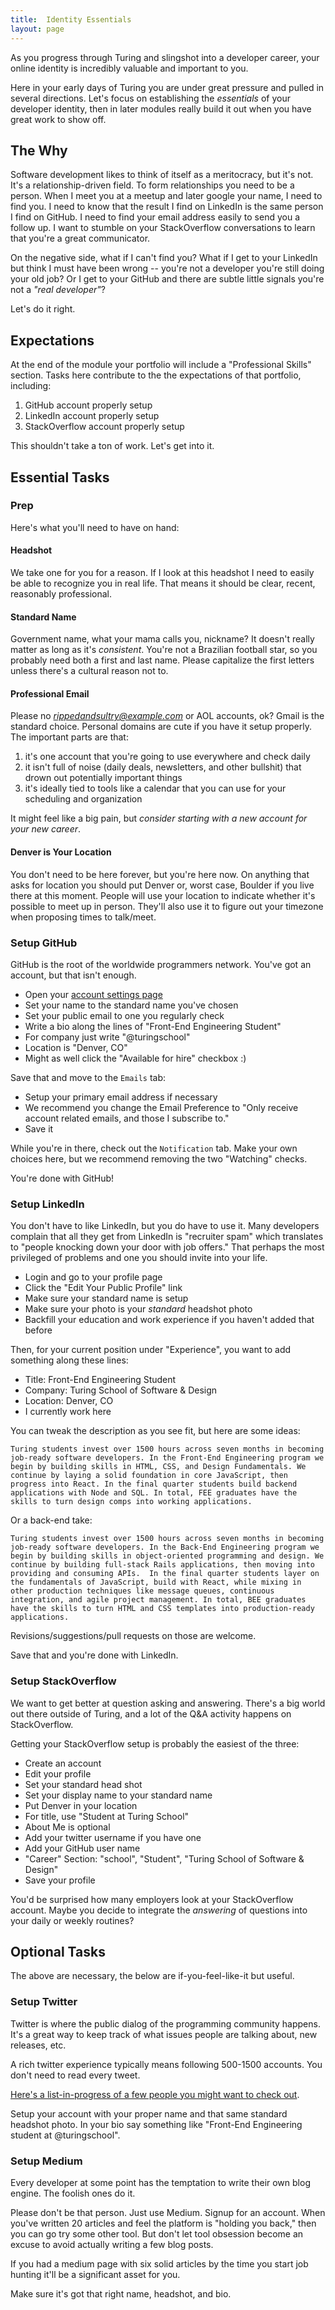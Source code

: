 ```yaml
---
title:  Identity Essentials
layout: page
---
```


As you progress through Turing and slingshot into a developer career, your online identity is incredibly valuable and important to you.

Here in your early days of Turing you are under great pressure and pulled in several directions. Let's focus on establishing the *essentials* of your developer identity, then in later modules really build it out when you have great work to show off.

## The Why

Software development likes to think of itself as a meritocracy, but it's not. It's a relationship-driven field. To form relationships you need to be a person. When I meet you at a meetup and later google your name, I need to find you. I need to know that the result I find on LinkedIn is the same person I find on GitHub. I need to find your email address easily to send you a follow up. I want to stumble on your StackOverflow conversations to learn that you're a great communicator.

On the negative side, what if I can't find you? What if I get to your LinkedIn but think I must have been wrong -- you're not a developer you're still doing your old job? Or I get to your GitHub and there are subtle little signals you're not a *"real developer"*?

Let's do it right.

## Expectations

At the end of the module your portfolio will include a "Professional Skills" section. Tasks here contribute to the the expectations of that portfolio, including:

1. GitHub account properly setup
2. LinkedIn account properly setup
3. StackOverflow account properly setup

This shouldn't take a ton of work. Let's get into it.

## Essential Tasks

### Prep

Here's what you'll need to have on hand:

#### Headshot

We take one for you for a reason. If I look at this headshot I need to easily be able to recognize you in real life. That means it should be clear, recent, reasonably professional.

#### Standard Name

Government name, what your mama calls you, nickname? It doesn't really matter as long as it's *consistent*. You're not a Brazilian football star, so you probably need both a first and last name. Please capitalize the first letters unless there's a cultural reason not to.

#### Professional Email

Please no *rippedandsultry@example.com* or AOL accounts, ok? Gmail is the standard choice. Personal domains are cute if you have it setup properly. The important parts are that:

1. it's one account that you're going to use everywhere and check daily
2. it isn't full of noise (daily deals, newsletters, and other bullshit) that drown out potentially important things
3. it's ideally tied to tools like a calendar that you can use for your scheduling and organization

It might feel like a big pain, but *consider starting with a new account for your new career*.

#### Denver is Your Location

You don't need to be here forever, but you're here now. On anything that asks for location you should put Denver or, worst case, Boulder if you live there at this moment. People will use your location to indicate whether it's possible to meet up in person. They'll also use it to figure out your timezone when proposing times to talk/meet.

### Setup GitHub

GitHub is the root of the worldwide programmers network. You've got an account, but that isn't enough.

* Open your [account settings page](https://github.com/settings/profile)
* Set your name to the standard name you've chosen
* Set your public email to one you regularly check
* Write a bio along the lines of "Front-End Engineering Student"
* For company just write "@turingschool"
* Location is "Denver, CO"
* Might as well click the "Available for hire" checkbox :)

Save that and move to the `Emails` tab:

* Setup your primary email address if necessary
* We recommend you change the Email Preference to "Only receive account related emails, and those I subscribe to."
* Save it

While you're in there, check out the `Notification` tab. Make your own choices here, but we recommend removing the two "Watching" checks.

You're done with GitHub!

### Setup LinkedIn

You don't have to like LinkedIn, but you do have to use it. Many developers complain that all they get from LinkedIn is "recruiter spam" which translates to "people knocking down your door with job offers." That perhaps the most privileged of problems and one you should invite into your life.

* Login and go to your profile page
* Click the "Edit Your Public Profile" link
* Make sure your standard name is setup
* Make sure your photo is your *standard* headshot photo
* Backfill your education and work experience if you haven't added that before

Then, for your current position under "Experience", you want to add something along these lines:

* Title: Front-End Engineering Student
* Company: Turing School of Software & Design
* Location: Denver, CO
* I currently work here

You can tweak the description as you see fit, but here are some ideas:

```
Turing students invest over 1500 hours across seven months in becoming job-ready software developers. In the Front-End Engineering program we begin by building skills in HTML, CSS, and Design Fundamentals. We continue by laying a solid foundation in core JavaScript, then progress into React. In the final quarter students build backend applications with Node and SQL. In total, FEE graduates have the skills to turn design comps into working applications.
```

Or a back-end take:

```
Turing students invest over 1500 hours across seven months in becoming job-ready software developers. In the Back-End Engineering program we begin by building skills in object-oriented programming and design. We continue by building full-stack Rails applications, then moving into providing and consuming APIs.  In the final quarter students layer on the fundamentals of JavaScript, build with React, while mixing in other production techniques like message queues, continuous integration, and agile project management. In total, BEE graduates have the skills to turn HTML and CSS templates into production-ready applications.
```

Revisions/suggestions/pull requests on those are welcome.

Save that and you're done with LinkedIn.

### Setup StackOverflow

We want to get better at question asking and answering. There's a big world out there outside of Turing, and a lot of the Q&A activity happens on StackOverflow.

Getting your StackOverflow setup is probably the easiest of the three:

* Create an account
* Edit your profile
* Set your standard head shot
* Set your display name to your standard name
* Put Denver in your location
* For title, use "Student at Turing School"
* About Me is optional
* Add your twitter username if you have one
* Add your GitHub user name
* "Career" Section: "school", "Student", "Turing School of Software & Design"
* Save your profile

You'd be surprised how many employers look at your StackOverflow account. Maybe you decide to integrate the *answering* of questions into your daily or weekly routines?

## Optional Tasks

The above are necessary, the below are if-you-feel-like-it but useful.

### Setup Twitter

Twitter is where the public dialog of the programming community happens. It's a great way to keep track of what issues people are talking about, new releases, etc.

A rich twitter experience typically means following 500-1500 accounts. You don't need to read every tweet.

[Here's a list-in-progress of a few people you might want to check out](https://twitter.com/j3/lists/starter-set).

Setup your account with your proper name and that same standard headshot photo. In your bio say something like "Front-End Engineering student at @turingschool".

### Setup Medium

Every developer at some point has the temptation to write their own blog engine. The foolish ones do it.

Please don't be that person. Just use Medium. Signup for an account. When you've written 20 articles and feel the platform is "holding you back," then you can go try some other tool. But don't let tool obsession become an excuse to avoid actually writing a few blog posts.

If you had a medium page with six solid articles by the time you start job hunting it'll be a significant asset for you.

Make sure it's got that right name, headshot, and bio.
